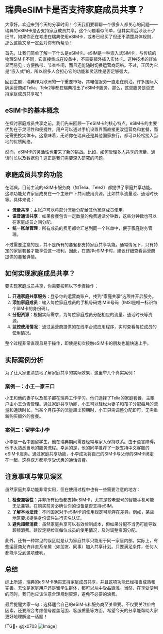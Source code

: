 # 瑞典eSIM卡是否支持家庭成员共享？

大家好，欢迎来到今天的分享时间！今天我们要聊聊一个很多人都关心的问题——瑞典的eSIM卡是否支持家庭成员共享。这个问题看似简单，但其实背后涉及不少细节。如果你正在考虑在瑞典使用eSIM卡，或者已经买了但还不清楚具体规则，那么这篇文章一定会对你有所帮助！

首先，让我们简单了解一下什么是eSIM卡。eSIM是一种嵌入式SIM卡，与传统的物理SIM卡不同，它直接集成在设备中，不需要额外插入实体卡。这种技术的好处显而易见：方便携带、节省空间，而且还能随时切换运营商网络。不过，正因为它是“嵌入式”的，所以很多人会担心它的功能和灵活性是否足够强大。

回到主题，瑞典作为欧洲的一个重要市场，其电信服务一直走在前沿。许多国际大牌运营商如Telia、Tele2等都在瑞典推出了eSIM卡服务。那么，这些服务是否支持家庭成员共享呢？

## eSIM卡的基本概念

在探讨家庭成员共享之前，我们先来回顾一下eSIM卡的核心特点。eSIM卡的主要优势在于灵活性和便捷性。用户可以通过手机设置界面直接更改运营商和套餐，而无需更换实体卡。这意味着，无论你在瑞典还是其他国家旅行，都可以轻松接入当地的优质网络。

然而，eSIM卡的灵活性也带来了新的挑战。比如，如何管理多人共享的流量、通话时长以及数据包？这正是我们需要深入研究的问题。

## 家庭成员共享的功能

在瑞典，目前主流的eSIM卡服务商（如Telia、Tele2）都提供了家庭共享功能。这项功能允许家庭成员在一个主账户下共同使用资源，比如共享流量池、通话时长等。具体来说：

- **流量共享**：主账户可以将部分流量分配给其他家庭成员使用。
- **语音通话共享**：如果套餐包含一定数量的免费通话分钟数，这些分钟数也可以在家庭成员之间分配。
- **统一账单管理**：所有成员的费用都会汇总到同一个账单中，便于家庭财务管理。

不过需要注意的是，并不是所有的套餐都支持家庭共享功能。通常情况下，只有特定的家庭套餐才能享受这一福利。因此，在选择eSIM卡时，建议仔细查看运营商提供的套餐详情。

## 如何实现家庭成员共享？

要实现家庭成员共享，你需要按照以下步骤操作：

1. **开通家庭共享服务**：登录你的运营商账户，找到“家庭共享”选项并开启服务。
2. **添加家庭成员**：输入每位家庭成员的手机号码或IMSI号码（IMSI是唯一标识每个SIM卡的身份码）。
3. **分配资源**：根据实际需求，为每位家庭成员分配相应的流量、通话时长等资源。
4. **监控使用情况**：通过运营商提供的在线平台或应用程序，实时查看每位成员的使用情况。

整个过程非常直观且易于操作，即使是初次接触eSIM卡的朋友也能快速上手。

## 实际案例分析

为了让大家更清楚地了解家庭共享的实际效果，这里举几个真实案例：

### 案例一：小王一家三口
小王和他的妻子以及孩子都在瑞典工作学习。他们选择了Telia的家庭套餐，主账户由小王负责管理。通过家庭共享功能，小王可以轻松为妻子和孩子分配每月的流量和通话时长。当某个月孩子的流量超出预期时，小王只需调整分配即可，无需重新购买额外的套餐。

### 案例二：留学生小李
小李是一名中国留学生，他在瑞典期间需要经常与家人保持联系。由于语言障碍，他不太熟悉当地的服务流程。幸运的是，他的同学推荐了一款支持中文客服的eSIM卡服务。通过家庭共享功能，小李成功将自己的SIM卡与父母的SIM卡绑定在一起，这样双方都能享受优惠的通话资费。

## 注意事项与常见误区

虽然家庭共享功能非常实用，但在使用过程中也有一些需要注意的地方：

1. **检查兼容性**：并非所有设备都支持eSIM卡，尤其是较老型号的智能手机可能无法兼容。在购买前务必确认你的设备是否支持eSIM。
2. **了解本地法律**：不同国家对于eSIM卡的使用规定可能存在差异。例如，某些地区要求提供身份证件进行实名认证。
3. **避免超额消费**：虽然家庭共享可以有效控制成本，但如果分配不当仍可能导致超额消费。建议定期检查每位成员的使用情况，及时调整资源分配。

此外，还有一种常见的误区就是认为家庭共享只能用于同一家庭内部。实际上，有些运营商允许非直系亲属（如朋友、同事）加入共享计划。只要满足条件，任何人都能享受到这项便利。

## 总结

综上所述，瑞典的eSIM卡确实支持家庭成员共享，并且这项功能已经相当成熟和完善。无论是家庭用户还是留学生群体，都可以从中受益匪浅。当然，在享受便利的同时，我们也应该注意合理规划资源，避免不必要的浪费。

最后提醒大家一句：选择适合自己的eSIM卡和服务商至关重要。不仅要关注价格因素，还要综合考虑信号覆盖范围、客服质量等方面。希望今天的分享能帮助大家更好地理解这一话题！

[TG💪+ @jx0703 ![Image](https://github.com/user-attachments/assets/dbca1d08-cadb-493c-b0ec-ad6f7a83f270)]